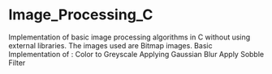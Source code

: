 # Image_Processing_C
Implementation of basic image processing algorithms in C without using external libraries. The images used are Bitmap images.
Basic Implementation of :
Color to Greyscale
Applying Gaussian Blur
Apply Sobble Filter
